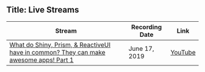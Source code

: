 Title: Live Streams
---

|Stream|Recording Date|Link|
|------|--------------|----|
|[What do Shiny, Prism, & ReactiveUI have in common?  They can make awesome apps! Part 1](https://www.youtube.com/watch?v=bkp2mXOatgk)|June 17, 2019|[YouTube](https://www.youtube.com/watch?v=bkp2mXOatgk)|